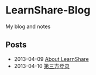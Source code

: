 LearnShare-Blog
===============

My blog and notes

Posts
-----

+ 2013-04-09 [About LearnShare](/posts/about-me.md "About Me")
+ 2013-04-10 [第三方登录](/posts/third-party-logging.md "第三方登录")